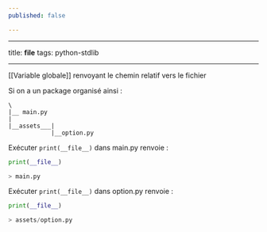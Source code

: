 ```yaml
---
published: false

---
```

___
title: __file__
tags: python-stdlib
___

[[Variable globale]] renvoyant le chemin  relatif vers le fichier

Si on a un package organisé ainsi :

`````
\
|__ main.py
|
|__assets___|
   			|__option.py
`````

Exécuter `print(__file__)` dans main.py renvoie :

```python
print(__file__)

> main.py
`````

Exécuter `print(__file__)` dans option.py renvoie :

```python
print(__file__)

> assets/option.py
`````